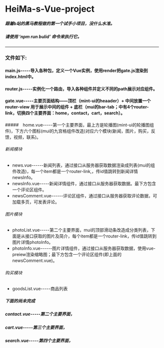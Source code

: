 # HeiMa-s-Vue-project
##### 跟着b站的黑马教程做的第一个试手小项目，没什么水准。
##### 请使用 ‘npm run bulid’ 命令来执行它。
----------

### 文件如下:

####  main.js-----导入各种包，定义一个Vue实例，使用render把gate.js渲染到index.html中。
#### router.js-----实例化一个路由，导入各种组件并定义不同的path展示对应组件。
#### gate.vue-----主要页面结构——顶栏（mint-ui的heaader）+ 中间放置一个 router-view 用于展示中间的组件 + 底栏（mui的bar-tab；中有4个router-link，切换四个主要界面：home，contact，cart，search）。

#####　home.vue-----第一个主要界面，最上方是轮播图(mint-ui的轮播图组件)，下方六个图标(mui的九宫格组件改造)对应六个模块(新闻，图片，购买，反馈，视频，联系)。
###### 新闻模块
+ news.vue------新闻列表，通过接口从服务器获取数据渲染成列表(mui的组件改造)，每一个item都是一个router-link,，传id值跳转到新闻详情newsInfo。
+ newsInfo.vue-----新闻详情组件，通过接口从服务器获取数据。最下方包含一个评论区组件。
+ newsComment.vue------评论区组件，通过接口从服务器获取评论数据，可加载多页，可发表评论。

###### 图片模块
+ photoList.vue-----第二个主要界面，mui的顶部滑动条改造成分类列表，下面是从接口获取的图片及简介，每个item都是一个router-link，传id值跳转到图片详情photoInfo。
+ photoInfo.vue------图片详情组件，通过接口从服务器获取数据，使用vue-preiew渲染缩略图；最下方包含一个评论区组件(即上面的newsComment.vue)。

###### 购买模块

+ goodsList.vue-----商品列表

##### 下面的尚未完成

##### contact.vue-----第二个主要界面，

##### cart.vue-----第三个主要界面，

##### search.vue-----第四个主要界面，

###### 

